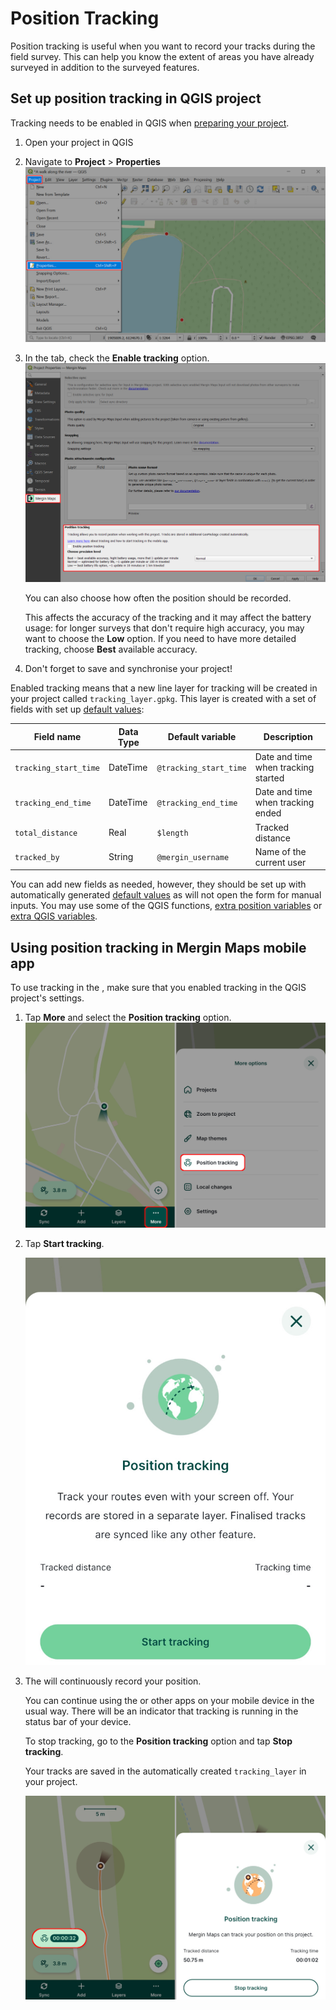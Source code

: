 # Position Tracking

Position tracking is useful when you want to record your tracks during the field survey. This can help you know the extent of areas you have already surveyed in addition to the surveyed features.

<YouTube id="64HXEb25D0Q" />

## Set up position tracking in QGIS project

Tracking needs to be enabled in QGIS when [preparing your <MainPlatformName /> project](../../gis/features/#tracking).

1. Open your <MainPlatformName /> project in QGIS
2. Navigate to **Project** > **Properties** 
   ![QGIS Project Properties](../../gis/qgis-project-properties.jpg "QGIS Project Properties")

3. In the <MainPlatformName /> tab, check the **Enable tracking** option.
   ![Enable tracking in QGIS Mergin Maps project](../../gis/project-tracking.jpg "Enable tracking in QGIS Mergin Maps project")

   You can also choose how often the position should be recorded. 
   
   This affects the accuracy of the tracking and it may affect the battery usage: for longer surveys that don't require high accuracy, you may want to choose the **Low** option. If you need to have more detailed tracking, choose **Best** available accuracy.

4. Don't forget to save and synchronise your project!

Enabled tracking means that a new line layer for tracking will be created in your <MainPlatformName /> project called `tracking_layer.gpkg`. This layer is created with a set of fields with set up [default values](../../layer/settingup_forms_settings/#default-values):


| Field name               | Data Type      |  Default variable      | Description                          |
|--------------------------|----------------|------------------------|--------------------------------------|
| `tracking_start_time`    | DateTime       | `@tracking_start_time` | Date and time when tracking started  |
| `tracking_end_time`      | DateTime       | `@tracking_end_time`   | Date and time when tracking ended    |
| `total_distance`         | Real           | `$length`              | Tracked distance |
| `tracked_by`             | String         | `@mergin_username`     | Name of the current <MainPlatformNameLink /> user |

You can add new fields as needed, however, they should be set up with automatically generated [default values](../../layer/settingup_forms_settings/#default-values) as <MobileAppName /> will not open the form for manual inputs. You may use some of the QGIS functions, [extra position variables](../../layer/position_variables/) or [extra QGIS variables](../../layer/plugin-variables/).

## Using position tracking in Mergin Maps mobile app

To use tracking in the <MobileAppNameShort />, make sure that you enabled tracking in the QGIS project's settings. 

1. Tap **More** and select the **Position tracking** option.
   ![Mergin Maps mobile app Position tracking](./mobile-app-position-tracking.jpg "Mergin Maps mobile app Position tracking")

2. Tap **Start tracking**.

   ![Start tracking in Mergin Maps mobile app](./mobile-app-start-tracking.jpg "Start tracking in Mergin Maps mobile app")
   
3. The <MobileAppNameShort /> will continuously record your position.

   You can continue using the <MobileAppNameShort /> or other apps on your mobile device in the usual way. There will be an indicator that tracking is running in the status bar of your device.

   To stop tracking, go to the **Position tracking** option and tap **Stop tracking**. 
   
   Your tracks are saved in the automatically created `tracking_layer` in your project.
   
   ![Stop tracking in Mergin Maps mobile app](./mobile-app-stop-tracking.jpg "Stop tracking in Mergin Maps mobile app")  
